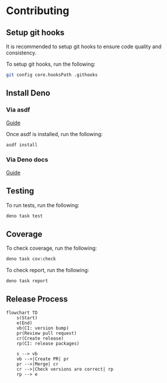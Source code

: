 # Contributing

## Setup git hooks

It is recommended to setup git hooks to ensure code quality and consistency.

To setup git hooks, run the following:

```sh
git config core.hooksPath .githooks
```

## Install Deno

### Via asdf

[Guide](https://asdf-vm.com/guide/getting-started.html)

Once asdf is installed, run the following:

```sh
asdf install
```

### Via Deno docs

[Guide](https://deno.land/manual/getting_started/installation)

## Testing

To run tests, run the following:

```sh
deno task test
```

## Coverage

To check coverage, run the following:

```sh
deno task cov:check
```

To check report, run the following:

```sh
deno task report
```

## Release Process

```mermaid
flowchart TD
    s(Start)
    e(End)
    vb(CI: version bump)
    pr(Review pull request)
    cr(Create release)
    rp(CI: release packages)

    s --> vb
    vb -->|Create PR| pr
    pr -->|Merge| cr
    cr -->|Check versions are correct| rp
    rp --> e
```
